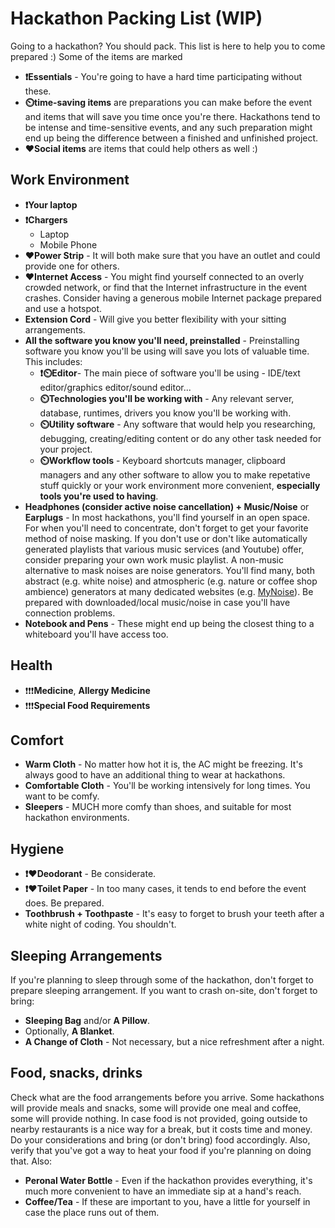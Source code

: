 # Hackathon Packing List (WIP)

Going to a hackathon? You should pack. This list is here to help you to come prepared :)
Some of the items are marked
- **❗Essentials** - You're going to have a hard time participating without these.
- **⏲️time-saving items** are preparations you can make before the event and items that will save you time once you're there. Hackathons tend to be intense and time-sensitive events, and any such preparation might end up being the difference between a finished and unfinished project.
- **❤️Social items**  are items that could help others as well :)

## Work Environment

- **❗Your laptop**
- **❗Chargers**
  - Laptop
  - Mobile Phone
- **❤️Power Strip** - It will both make sure that you have an outlet and could provide one for others.
- **❤️Internet Access** - You might find yourself connected to an overly crowded network, or find that the Internet infrastructure in the event crashes. Consider having a generous mobile Internet package prepared and use a hotspot.
- **Extension Cord** - Will give you better flexibility with your sitting arrangements.
- **All the software you know you'll need, preinstalled** - Preinstalling software you know you'll be using will save you lots of valuable time. This includes:
  - **❗⏲️Editor**- The main piece of software you'll be using - IDE/text editor/graphics editor/sound editor...
  - **⏲️Technologies you'll be working with** - Any relevant server, database, runtimes, drivers you know you'll be working with.
  - **⏲️Utility software** - Any software that would help you researching, debugging, creating/editing content or do any other task needed for your project.
  - **⏲️Workflow tools** - Keyboard shortcuts manager, clipboard managers and any other software to allow you to make repetative stuff quickly or your work environment more convenient, **especially tools you're used to having**.
- **Headphones (consider active noise cancellation) + Music/Noise** or **Earplugs** - In most hackathons, you'll find yourself in an open space. For when you'll need to concentrate, don't forget to get your favorite method of noise masking.
If you don't use or don't like automatically generated playlists that various music services (and Youtube) offer, consider preparing your own work music playlist.
A non-music alternative to mask noises are noise generators. You'll find many, both abstract (e.g. white noise) and atmospheric (e.g. nature or coffee shop ambience) generators at many dedicated websites (e.g. [MyNoise](https://mynoise.net/)).
Be prepared with downloaded/local music/noise in case you'll have connection problems.
- **Notebook and Pens** - These might end up being the closest thing to a whiteboard you'll have access too.

## Health
- ❗❗❗**Medicine**, **Allergy Medicine**
- ❗❗❗**Special Food Requirements**

## Comfort
- **Warm Cloth** - No matter how hot it is, the AC might be freezing. It's always good to have an additional thing to wear at hackathons.
- **Comfortable Cloth** - You'll be working intensively for long times. You want to be comfy.
- **Sleepers** - MUCH more comfy than shoes, and suitable for most hackathon environments.
## Hygiene
- **❗❤️Deodorant** - Be considerate.
- **❗❤️Toilet Paper** - In too many cases, it tends to end before the event does. Be prepared.
- **Toothbrush + Toothpaste** - It's easy to forget to brush your teeth after a white night of coding. You shouldn't.
## Sleeping Arrangements
If you're planning to sleep through some of the hackathon, don't forget to prepare sleeping arrangement. If you want to crash on-site, don't forget to bring:
- **Sleeping Bag** and/or **A Pillow**.
- Optionally, **A Blanket**.
- **A Change of Cloth** - Not necessary, but a nice refreshment after a night.
## Food, snacks, drinks
Check what are the food arrangements before you arrive. Some hackathons will provide meals and snacks, some will provide one meal and coffee, some will provide nothing.
In case food is not provided, going outside to nearby restaurants is a nice way for a break, but it costs time and money. Do your considerations and bring (or don't bring) food accordingly. Also, verify that you've got a way to heat your food if you're planning on doing that. Also:
- **Peronal Water Bottle** - Even if the hackathon provides everything, it's much more convenient to have an immediate sip at a hand's reach.
- **Coffee/Tea** - If these are important to you, have a little for yourself in case the place runs out of them.
